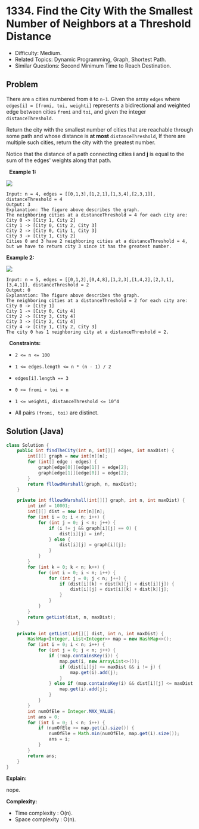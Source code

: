 # 1334. Find the City With the Smallest Number of Neighbors at a Threshold Distance

- Difficulty: Medium.
- Related Topics: Dynamic Programming, Graph, Shortest Path.
- Similar Questions: Second Minimum Time to Reach Destination.

## Problem

There are ```n``` cities numbered from ```0``` to ```n-1```. Given the array ```edges``` where ```edges[i] = [fromi, toi, weighti]``` represents a bidirectional and weighted edge between cities ```fromi``` and ```toi```, and given the integer ```distanceThreshold```.

Return the city with the smallest number of cities that are reachable through some path and whose distance is **at most** ```distanceThreshold```, If there are multiple such cities, return the city with the greatest number.

Notice that the distance of a path connecting cities ****i**** and ****j**** is equal to the sum of the edges' weights along that path.

 
**Example 1:**

![](https://assets.leetcode.com/uploads/2020/01/16/find_the_city_01.png)

```
Input: n = 4, edges = [[0,1,3],[1,2,1],[1,3,4],[2,3,1]], distanceThreshold = 4
Output: 3
Explanation: The figure above describes the graph. 
The neighboring cities at a distanceThreshold = 4 for each city are:
City 0 -> [City 1, City 2] 
City 1 -> [City 0, City 2, City 3] 
City 2 -> [City 0, City 1, City 3] 
City 3 -> [City 1, City 2] 
Cities 0 and 3 have 2 neighboring cities at a distanceThreshold = 4, but we have to return city 3 since it has the greatest number.
```

**Example 2:**

![](https://assets.leetcode.com/uploads/2020/01/16/find_the_city_02.png)

```
Input: n = 5, edges = [[0,1,2],[0,4,8],[1,2,3],[1,4,2],[2,3,1],[3,4,1]], distanceThreshold = 2
Output: 0
Explanation: The figure above describes the graph. 
The neighboring cities at a distanceThreshold = 2 for each city are:
City 0 -> [City 1] 
City 1 -> [City 0, City 4] 
City 2 -> [City 3, City 4] 
City 3 -> [City 2, City 4]
City 4 -> [City 1, City 2, City 3] 
The city 0 has 1 neighboring city at a distanceThreshold = 2.
```

 
**Constraints:**


	
- ```2 <= n <= 100```
	
- ```1 <= edges.length <= n * (n - 1) / 2```
	
- ```edges[i].length == 3```
	
- ```0 <= fromi < toi < n```
	
- ```1 <= weighti, distanceThreshold <= 10^4```
	
- All pairs ```(fromi, toi)``` are distinct.



## Solution (Java)

```java
class Solution {
    public int findTheCity(int n, int[][] edges, int maxDist) {
        int[][] graph = new int[n][n];
        for (int[] edge : edges) {
            graph[edge[0]][edge[1]] = edge[2];
            graph[edge[1]][edge[0]] = edge[2];
        }
        return fllowdWarshall(graph, n, maxDist);
    }

    private int fllowdWarshall(int[][] graph, int n, int maxDist) {
        int inf = 10001;
        int[][] dist = new int[n][n];
        for (int i = 0; i < n; i++) {
            for (int j = 0; j < n; j++) {
                if (i != j && graph[i][j] == 0) {
                    dist[i][j] = inf;
                } else {
                    dist[i][j] = graph[i][j];
                }
            }
        }
        for (int k = 0; k < n; k++) {
            for (int i = 0; i < n; i++) {
                for (int j = 0; j < n; j++) {
                    if (dist[i][k] + dist[k][j] < dist[i][j]) {
                        dist[i][j] = dist[i][k] + dist[k][j];
                    }
                }
            }
        }
        return getList(dist, n, maxDist);
    }

    private int getList(int[][] dist, int n, int maxDist) {
        HashMap<Integer, List<Integer>> map = new HashMap<>();
        for (int i = 0; i < n; i++) {
            for (int j = 0; j < n; j++) {
                if (!map.containsKey(i)) {
                    map.put(i, new ArrayList<>());
                    if (dist[i][j] <= maxDist && i != j) {
                        map.get(i).add(j);
                    }
                } else if (map.containsKey(i) && dist[i][j] <= maxDist && i != j) {
                    map.get(i).add(j);
                }
            }
        }
        int numOfEle = Integer.MAX_VALUE;
        int ans = 0;
        for (int i = 0; i < n; i++) {
            if (numOfEle >= map.get(i).size()) {
                numOfEle = Math.min(numOfEle, map.get(i).size());
                ans = i;
            }
        }
        return ans;
    }
}
```

**Explain:**

nope.

**Complexity:**

* Time complexity : O(n).
* Space complexity : O(n).
